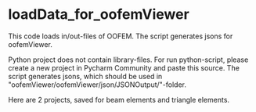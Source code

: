 # loadData_for_oofemViewer
This code loads in/out-files of OOFEM. The script generates jsons for oofemViewer.

Python project does not contain library-files. For run python-script, please create a new project in Pycharm Community and paste this source.
The script generates jsons, which should be used in "oofemViewer/oofemViewer/json/JSONOutput/"-folder. 

Here are 2 projects, saved for beam elements and triangle elements.
